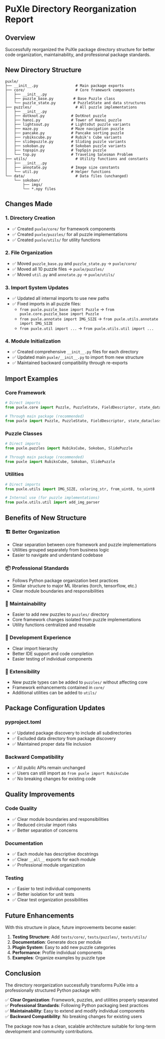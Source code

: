 # PuXle Directory Reorganization Report

## Overview

Successfully reorganized the PuXle package directory structure for better code organization, maintainability, and professional package standards.

## New Directory Structure

```
puxle/
├── __init__.py                 # Main package exports
├── core/                       # Core framework components
│   ├── __init__.py
│   ├── puzzle_base.py         # Base Puzzle class
│   └── puzzle_state.py        # PuzzleState and data structures
├── puzzles/                    # All puzzle implementations
│   ├── __init__.py
│   ├── dotknot.py            # DotKnot puzzle
│   ├── hanoi.py              # Tower of Hanoi puzzle
│   ├── lightsout.py          # LightsOut puzzle variants
│   ├── maze.py               # Maze navigation puzzle
│   ├── pancake.py            # Pancake sorting puzzle
│   ├── rubikscube.py         # Rubik's Cube variants
│   ├── slidepuzzle.py        # Sliding puzzle variants
│   ├── sokoban.py            # Sokoban puzzle variants
│   ├── topspin.py            # TopSpin puzzle
│   └── tsp.py                # Traveling Salesman Problem
├── utils/                      # Utility functions and constants
│   ├── __init__.py
│   ├── annotate.py           # Image size constants
│   └── util.py               # Helper functions
└── data/                       # Data files (unchanged)
    └── sokoban/
        ├── imgs/
        └── *.npy files
```

## Changes Made

### 1. Directory Creation
- ✅ Created `puxle/core/` for framework components
- ✅ Created `puxle/puzzles/` for all puzzle implementations
- ✅ Created `puxle/utils/` for utility functions

### 2. File Organization
- ✅ Moved `puzzle_base.py` and `puzzle_state.py` → `puxle/core/`
- ✅ Moved all 10 puzzle files → `puxle/puzzles/`
- ✅ Moved `util.py` and `annotate.py` → `puxle/utils/`

### 3. Import System Updates
- ✅ Updated all internal imports to use new paths
- ✅ Fixed imports in all puzzle files:
  - `from puxle.puzzle_base import Puzzle` → `from puxle.core.puzzle_base import Puzzle`
  - `from puxle.annotate import IMG_SIZE` → `from puxle.utils.annotate import IMG_SIZE`
  - `from puxle.util import ...` → `from puxle.utils.util import ...`

### 4. Module Initialization
- ✅ Created comprehensive `__init__.py` files for each directory
- ✅ Updated main `puxle/__init__.py` to import from new structure
- ✅ Maintained backward compatibility through re-exports

## Import Examples

### Core Framework
```python
# Direct imports
from puxle.core import Puzzle, PuzzleState, FieldDescriptor, state_dataclass

# Through main package (recommended)
from puxle import Puzzle, PuzzleState, FieldDescriptor, state_dataclass
```

### Puzzle Classes
```python
# Direct imports
from puxle.puzzles import RubiksCube, Sokoban, SlidePuzzle

# Through main package (recommended)  
from puxle import RubiksCube, Sokoban, SlidePuzzle
```

### Utilities
```python
# Direct imports
from puxle.utils import IMG_SIZE, coloring_str, from_uint8, to_uint8

# Internal use (for puzzle implementations)
from puxle.utils.util import add_img_parser
```

## Benefits of New Structure

### 🏗️ **Better Organization**
- Clear separation between core framework and puzzle implementations
- Utilities grouped separately from business logic
- Easier to navigate and understand codebase

### 📦 **Professional Standards**
- Follows Python package organization best practices
- Similar structure to major ML libraries (torch, tensorflow, etc.)
- Clear module boundaries and responsibilities

### 🔧 **Maintainability**
- Easier to add new puzzles to `puzzles/` directory
- Core framework changes isolated from puzzle implementations
- Utility functions centralized and reusable

### 🧪 **Development Experience**
- Clear import hierarchy
- Better IDE support and code completion
- Easier testing of individual components

### 🚀 **Extensibility**
- New puzzle types can be added to `puzzles/` without affecting core
- Framework enhancements contained in `core/`
- Additional utilities can be added to `utils/`

## Package Configuration Updates

### pyproject.toml
- ✅ Updated package discovery to include all subdirectories
- ✅ Excluded data directory from package discovery
- ✅ Maintained proper data file inclusion

### Backward Compatibility
- ✅ All public APIs remain unchanged
- ✅ Users can still import as `from puxle import RubiksCube`
- ✅ No breaking changes for existing code

## Quality Improvements

### Code Quality
- ✅ Clear module boundaries and responsibilities
- ✅ Reduced circular import risks
- ✅ Better separation of concerns

### Documentation
- ✅ Each module has descriptive docstrings
- ✅ Clear `__all__` exports for each module
- ✅ Professional module organization

### Testing
- ✅ Easier to test individual components
- ✅ Better isolation for unit tests
- ✅ Clear test organization possibilities

## Future Enhancements

With this structure in place, future improvements become easier:

1. **Testing Structure**: Add `tests/core/`, `tests/puzzles/`, `tests/utils/`
2. **Documentation**: Generate docs per module
3. **Plugin System**: Easy to add new puzzle categories
4. **Performance**: Profile individual components
5. **Examples**: Organize examples by puzzle type

## Conclusion

The directory reorganization successfully transforms PuXle into a professionally structured Python package with:

✅ **Clear Organization**: Framework, puzzles, and utilities properly separated  
✅ **Professional Standards**: Following Python packaging best practices  
✅ **Maintainability**: Easy to extend and modify individual components  
✅ **Backward Compatibility**: No breaking changes for existing users  

The package now has a clean, scalable architecture suitable for long-term development and community contributions.
